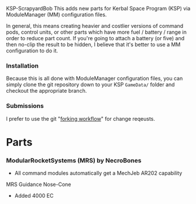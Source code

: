 KSP-ScrapyardBob
This adds new parts for Kerbal Space Program (KSP) via ModuleManager (MM) configuration files.

In general, this means creating heavier and costlier versions of command pods, control units, or other parts which have more fuel / battery / range in order to reduce part count.  If you're going to attach a battery (or five) and then no-clip the result to be hidden, I believe that it's better to use a MM configuration to do it.

### Installation

Because this is all done with ModuleManager configuration files, you can simply clone the git repository down to your KSP `GameData/` folder and checkout the appropriate branch.

### Submissions

I prefer to use the git "[forking workflow](https://www.atlassian.com/git/tutorials/comparing-workflows/forking-workflow)" for change reqeusts.

# Parts

### ModularRocketSystems (MRS) by NecroBones

- All command modules automatically get a MechJeb AR202 capability

MRS Guidance Nose-Cone
- Added 4000 EC
